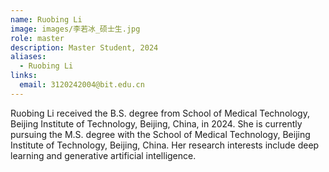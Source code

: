 ```yaml
---
name: Ruobing Li
image: images/李若冰_硕士生.jpg
role: master
description: Master Student, 2024
aliases:
  - Ruobing Li
links:
  email: 3120242004@bit.edu.cn
---
```


Ruobing Li received the B.S. degree from School of Medical Technology, Beijing Institute of Technology, Beijing, China, in 2024. She is currently pursuing the M.S. degree with the School of Medical Technology, Beijing Institute of Technology, Beijing, China. Her research interests include deep learning and generative artificial intelligence.
